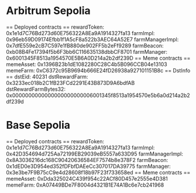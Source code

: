 # Arbitrum Sepolia
== Deployed contracts ==
rewardToken: 0x1e1d7C76Bd273d60E756322A8Ea9A1914327fa13
farmImpl: 0x96eb59D09174Efbb1f1A5cF8a522b3AEC64A52E7
farmManagerImpl: 0x7dfE559e2cB7C597e1fB880de902FF5b2eFf9289
farmBeacon: 0xb08B4Fe17394f5b6F3bb6C116635138dbbCF8701
farmManager: 0x6001345F8513a1954570E5B6A0D214a2b2df239D
== Meme contracts ==
memeAsset: 0x1396B23b1dE1082280C28C4b5B096CCB04e13103
memeFarm: 0xC6372c95B9694b666E24fD26938a927101151B8c
== DstInfo ==
dstEid: 40231
dstRewardFarm: 0x3233ec018b2C1fB23FCd2291E43B873D9A6bdfAB
dstRewardFarmBytes32:
0x0000000000000000000000006001345f8513a1954570e5b6a0d214a2b2df239d



# Base Sepolia
== Deployed contracts ==
rewardToken: 0x1e1d7C76Bd273d60E756322A8Ea9A1914327fa13
farmImpl: 0x42D354694d725Aa72199EB29039eB5557a633D95
farmManagerImpl: 0x8A3036216dc168C90420636584EF7574b8e378F2
farmBeacon: 0x1dED0e3D954ed352fDFbfDAEeCc307017DA39775
farmManager: 0x3e3be7F9B75cC9e4d28608f18b97F23f733658ed
== Meme contracts ==
memeAsset: 0xDda325024C439f954c22ACf80D457e2555e4D381
memeFarm: 0xA07449BDe7F8004d4321B1E74A1Bc6e7cb241968